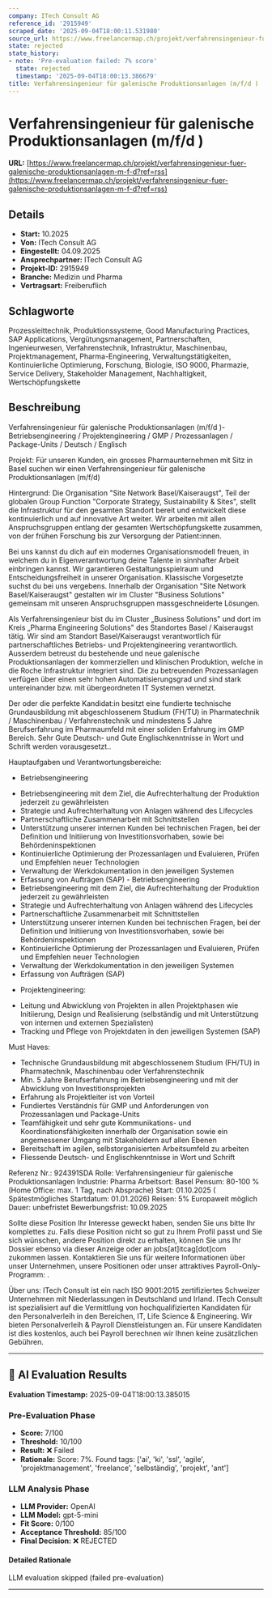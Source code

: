 ```yaml
---
company: ITech Consult AG
reference_id: '2915949'
scraped_date: '2025-09-04T18:00:11.531980'
source_url: https://www.freelancermap.ch/projekt/verfahrensingenieur-fuer-galenische-produktionsanlagen-m-f-d?ref=rss
state: rejected
state_history:
- note: 'Pre-evaluation failed: 7% score'
  state: rejected
  timestamp: '2025-09-04T18:00:13.386679'
title: Verfahrensingenieur für galenische Produktionsanlagen (m/f/d )
---
```



# Verfahrensingenieur für galenische Produktionsanlagen (m/f/d )
**URL:** [https://www.freelancermap.ch/projekt/verfahrensingenieur-fuer-galenische-produktionsanlagen-m-f-d?ref=rss](https://www.freelancermap.ch/projekt/verfahrensingenieur-fuer-galenische-produktionsanlagen-m-f-d?ref=rss)
## Details
- **Start:** 10.2025
- **Von:** ITech Consult AG
- **Eingestellt:** 04.09.2025
- **Ansprechpartner:** ITech Consult AG
- **Projekt-ID:** 2915949
- **Branche:** Medizin und Pharma
- **Vertragsart:** Freiberuflich

## Schlagworte
Prozessleittechnik, Produktionssysteme, Good Manufacturing Practices, SAP Applications, Vergütungsmanagement, Partnerschaften, Ingenieurwesen, Verfahrenstechnik, Infrastruktur, Maschinenbau, Projektmanagement, Pharma-Engineering, Verwaltungstätigkeiten, Kontinuierliche Optimierung, Forschung, Biologie, ISO 9000, Pharmazie, Service Delivery, Stakeholder Management, Nachhaltigkeit, Wertschöpfungskette

## Beschreibung
Verfahrensingenieur für galenische Produktionsanlagen (m/f/d )- Betriebsengineering / Projektengineering / GMP / Prozessanlagen / Package-Units / Deutsch / Englisch

Projekt:
Für unseren Kunden, ein grosses Pharmaunternehmen mit Sitz in Basel suchen wir einen Verfahrensingenieur für galenische Produktionsanlagen (m/f/d)

Hintergrund:
Die Organisation "Site Network Basel/Kaiseraugst", Teil der globalen Group Function "Corporate Strategy, Sustainability & Sites", stellt die Infrastruktur für den gesamten Standort bereit und entwickelt diese kontinuierlich und auf innovative Art weiter. Wir arbeiten mit allen Anspruchsgruppen entlang der gesamten Wertschöpfungskette zusammen, von der frühen Forschung bis zur Versorgung der Patient:innen.

Bei uns kannst du dich auf ein modernes Organisationsmodell freuen, in welchem du in Eigenverantwortung deine Talente in sinnhafter Arbeit einbringen kannst. Wir garantieren Gestaltungsspielraum und Entscheidungsfreiheit in unserer Organisation. Klassische Vorgesetzte suchst du bei uns vergebens. Innerhalb der Organisation "Site Network Basel/Kaiseraugst" gestalten wir im Cluster "Business Solutions" gemeinsam mit unseren Anspruchsgruppen massgeschneiderte Lösungen.

Als Verfahrensingenieur bist du im Cluster „Business Solutions" und dort im Kreis „Pharma Engineering Solutions" des Standortes Basel / Kaiseraugst tätig. Wir sind am Standort Basel/Kaiseraugst verantwortlich für partnerschaftliches Betriebs- und Projektengineering verantwortlich. Ausserdem betreust du bestehende und neue galenische Produktionsanlagen der kommerziellen und klinischen Produktion, welche in die Roche Infrastruktur integriert sind. Die zu betreuenden Prozessanlagen verfügen über einen sehr hohen Automatisierungsgrad und sind stark untereinander bzw. mit übergeordneten IT Systemen vernetzt.

Der oder die perfekte Kandidat:in besitzt eine fundierte technische Grundausbildung mit abgeschlossenem Studium (FH/TU) in Pharmatechnik / Maschinenbau / Verfahrenstechnik und mindestens 5 Jahre Berufserfahrung im Pharmaumfeld mit einer soliden Erfahrung im GMP Bereich. Sehr Gute Deutsch- und Gute Englischkenntnisse in Wort und Schrift werden vorausgesetzt..

Hauptaufgaben und Verantwortungsbereiche:

- Betriebsengineering
* Betriebsengineering mit dem Ziel, die Aufrechterhaltung der Produktion jederzeit zu gewährleisten
* Strategie und Aufrechterhaltung von Anlagen während des Lifecycles
* Partnerschaftliche Zusammenarbeit mit Schnittstellen
* Unterstützung unserer internen Kunden bei technischen Fragen, bei der Definition und Initiierung von Investitionsvorhaben, sowie bei Behördeninspektionen
* Kontinuierliche Optimierung der Prozessanlagen und Evaluieren, Prüfen und Empfehlen neuer Technologien
* Verwaltung der Werkdokumentation in den jeweiligen Systemen
* Erfassung von Aufträgen (SAP) - Betriebsengineering
* Betriebsengineering mit dem Ziel, die Aufrechterhaltung der Produktion jederzeit zu gewährleisten
* Strategie und Aufrechterhaltung von Anlagen während des Lifecycles
* Partnerschaftliche Zusammenarbeit mit Schnittstellen
* Unterstützung unserer internen Kunden bei technischen Fragen, bei der Definition und Initiierung von Investitionsvorhaben, sowie bei Behördeninspektionen
* Kontinuierliche Optimierung der Prozessanlagen und Evaluieren, Prüfen und Empfehlen neuer Technologien
* Verwaltung der Werkdokumentation in den jeweiligen Systemen
* Erfassung von Aufträgen (SAP)

- Projektengineering:
* Leitung und Abwicklung von Projekten in allen Projektphasen wie Initiierung, Design und Realisierung (selbständig und mit Unterstützung von internen und externen Spezialisten)
* Tracking und Pflege von Projektdaten in den jeweiligen Systemen (SAP)

Must Haves:
* Technische Grundausbildung mit abgeschlossenem Studium (FH/TU) in Pharmatechnik, Maschinenbau oder Verfahrenstechnik
* Min. 5 Jahre Berufserfahrung im Betriebsengineering und mit der Abwicklung von Investitionsprojekten
* Erfahrung als Projektleiter ist von Vorteil
* Fundiertes Verständnis für GMP und Anforderungen von Prozessanlagen und Package-Units
* Teamfähigkeit und sehr gute Kommunikations- und Koordinationsfähigkeiten innerhalb der Organisation sowie ein angemessener Umgang mit Stakeholdern auf allen Ebenen
* Bereitschaft im agilen, selbstorganisierten Arbeitsumfeld zu arbeiten
* Fliessende Deutsch- und Englischkenntnisse in Wort und Schrift

Referenz Nr.: 924391SDA
Rolle: Verfahrensingenieur für galenische Produktionsanlagen
Industrie: Pharma
Arbeitsort: Basel
Pensum: 80-100 % (Home Office: max. 1 Tag, nach Absprache)
Start: 01.10.2025 ( Spätestmögliches Startdatum: 01.01.2026)
Reisen: 5% Europaweit möglich
Dauer: unbefristet
Bewerbungsfrist: 10.09.2025

Sollte diese Position Ihr Interesse geweckt haben, senden Sie uns bitte Ihr komplettes zu. Falls diese Position nicht so gut zu Ihrem Profil passt und Sie sich wünschen, andere Position direkt zu erhalten, können Sie uns Ihr Dossier ebenso via dieser Anzeige oder an jobs[at]itcag[dot]com zukommen lassen.
Kontaktieren Sie uns für weitere Informationen über unser Unternehmen, unsere Positionen oder unser attraktives Payroll-Only-Programm: .

Über uns:
ITech Consult ist ein nach ISO 9001:2015 zertifiziertes Schweizer Unternehmen mit Niederlassungen in Deutschland und Irland. ITech Consult ist spezialisiert auf die Vermittlung von hochqualifizierten Kandidaten für den Personalverleih in den Bereichen, IT, Life Science & Engineering.
Wir bieten Personalverleih & Payroll Dienstleistungen an. Für unsere Kandidaten ist dies kostenlos, auch bei Payroll berechnen wir Ihnen keine zusätzlichen Gebühren.

---

## 🤖 AI Evaluation Results

**Evaluation Timestamp:** 2025-09-04T18:00:13.385015

### Pre-Evaluation Phase
- **Score:** 7/100
- **Threshold:** 10/100
- **Result:** ❌ Failed
- **Rationale:** Score: 7%. Found tags: ['ai', 'ki', 'ssl', 'agile', 'projektmanagement', 'freelance', 'selbständig', 'projekt', 'ant']

### LLM Analysis Phase
- **LLM Provider:** OpenAI
- **LLM Model:** gpt-5-mini
- **Fit Score:** 0/100
- **Acceptance Threshold:** 85/100
- **Final Decision:** ❌ REJECTED

#### Detailed Rationale
LLM evaluation skipped (failed pre-evaluation)

---
